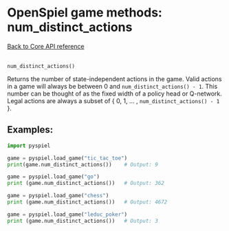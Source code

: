 # OpenSpiel game methods: num_distinct_actions

[Back to Core API reference](../api_reference.md) \
<br>

`num_distinct_actions()`

Returns the number of state-independent actions in the game. Valid actions in a
game will always be between 0 and `num_distinct_actions() - 1`. This number can
be thought of as the fixed width of a policy head or Q-network. Legal actions
are always a subset of { 0, 1, ... , `num_distinct_actions() - 1` }.

## Examples:

```python
import pyspiel

game = pyspiel.load_game("tic_tac_toe")
print(game.num_distinct_actions())    # Output: 9

game = pyspiel.load_game("go")
print (game.num_distinct_actions())   # Output: 362

game = pyspiel.load_game("chess")
print (game.num_distinct_actions())   # Output: 4672

game = pyspiel.load_game("leduc_poker")
print (game.num_distinct_actions())   # Output: 3
```
